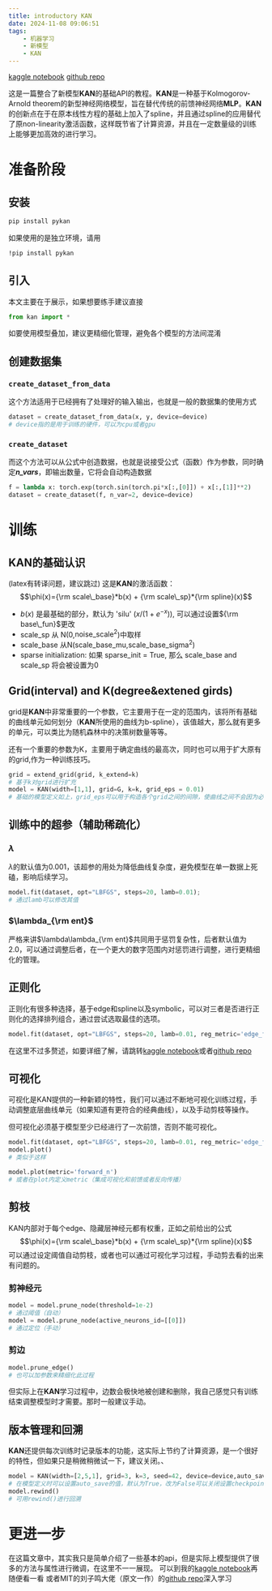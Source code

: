 ```yaml
---
title: introductory KAN
date: 2024-11-08 09:06:51
tags:
    - 机器学习
    - 新模型
    - KAN
---
```

<script type="text/javascript"
src="http://cdn.mathjax.org/mathjax/latest/MathJax.js?config=TeX-AMS-MML_HTMLorMML">
</script>

[kaggle notebook](https://www.kaggle.com/code/tobegold574/introductory-kan)
[github repo](https://github.com/KindXiaoming/pykan)

这是一篇整合了新模型**KAN**的基础API的教程。**KAN**是一种基于Kolmogorov-Arnold theorem的新型神经网络模型，旨在替代传统的前馈神经网络**MLP**。**KAN**的创新点在于在原本线性方程的基础上加入了spline，并且通过spline的应用替代了原non-linearity激活函数，这样既节省了计算资源，并且在一定数量级的训练上能够更加高效的进行学习。

# 准备阶段

## 安装

```bash
pip install pykan
```

如果使用的是独立环境，请用

```bash
!pip install pykan
```
## 引入
本文主要在于展示，如果想要练手建议直接
```python
from kan import *
```
如要使用模型叠加，建议更精细化管理，避免各个模型的方法间混淆

## 创建数据集
### `create_dataset_from_data`
这个方法适用于已经拥有了处理好的输入输出，也就是一般的数据集的使用方式
```python
dataset = create_dataset_from_data(x, y, device=device)
# device指的是用于训练的硬件，可以为cpu或者gpu
```

### `create_dataset`
而这个方法可以从公式中创造数据，也就是说接受公式（函数）作为参数，同时确定***n_vars***，即输出数量，它将会自动构造数据
```python
f = lambda x: torch.exp(torch.sin(torch.pi*x[:,[0]]) + x[:,[1]]**2)
dataset = create_dataset(f, n_var=2, device=device)
```

# 训练
## KAN的基础认识
(latex有转译问题，建议跳过)
这是**KAN**的激活函数：$$\phi(x)={\rm scale\_base}*b(x) + {\rm scale\_sp}*{\rm spline}(x)$$
+ $b(x)$ 是最基础的部分，默认为 'silu' ($x/(1+e^{-x})$), 可以通过设置${\rm base\_fun}$更改
+ scale_sp 从 N(0,$\text{noise_scale}^2$)中取样
+ scale_base 从N(scale_base_mu,$\text{scale_base_sigma}^2$)
+ sparse initialization: 如果 sparse_init = True, 那么 scale_base and scale_sp 将会被设置为0

## Grid(interval) and K(degree&extened girds)
grid是**KAN**中非常重要的一个参数，它主要用于在一定的范围内，该将所有基础的曲线单元如何划分（**KAN**所使用的曲线为b-spline），该值越大，那么就有更多的单元，可以类比为随机森林中的决策树数量等等。

还有一个重要的参数为K，主要用于确定曲线的最高次，同时也可以用于扩大原有的grid,作为一种训练技巧。

```python
grid = extend_grid(grid, k_extend=k)
# 基于k对grid进行扩充
model = KAN(width=[1,1], grid=G, k=k, grid_eps = 0.01)
# 基础的模型定义如上，grid_eps可以用于构造各个grid之间的间隙，使曲线之间不会因为必须在grid之间连接而易发过拟合问题
```

## 训练中的超参（辅助稀疏化）
###  $\lambda$
 $\lambda$的默认值为0.001，该超参的用处为降低曲线复杂度，避免模型在单一数据上死磕，影响后续学习。

 ```python
 model.fit(dataset, opt="LBFGS", steps=20, lamb=0.01);
 # 通过lamb可以修改其值
 ```

###  $\lambda_{\rm ent}$
严格来讲$\lambda\lambda_{\rm ent}$共同用于惩罚复杂性，后者默认值为2.0，可以通过调整后者，在一个更大的数字范围内对惩罚进行调整，进行更精细化的管理。

## 正则化
正则化有很多种选择，基于edge和spline以及symbolic，可以对三者是否进行正则化的选择排列组合，通过尝试选取最佳的选项。
```python
model.fit(dataset, opt="LBFGS", steps=20, lamb=0.01, reg_metric='edge_forward_spline_n'); 
```
在这里不过多赘述，如要详细了解，请跳转[kaggle notebook](https://www.kaggle.com/code/tobegold574/introductory-kan)或者[github repo](https://github.com/KindXiaoming/pykan)

## 可视化
可视化是KAN提供的一种新颖的特性，我们可以通过不断地可视化训练过程，手动调整底层曲线单元（如果知道有更符合的经典曲线），以及手动剪枝等操作。

但可视化必须基于模型至少已经进行了一次前馈，否则不能可视化。
```python
model.fit(dataset, opt="LBFGS", steps=20, lamb=0.01, reg_metric='edge_forward_spline_n'); 
model.plot()
# 类似于这样
```

```python
model.plot(metric='forward_n')
# 或者在plot内定义metric（集成可视化和前馈或者反向传播）
```

## 剪枝
KAN内部对于每个edge、隐藏层神经元都有权重，正如之前给出的公式$$\phi(x)={\rm scale\_base}*b(x) + {\rm scale\_sp}*{\rm spline}(x)$$
可以通过设定阈值自动剪枝，或者也可以通过可视化学习过程，手动剪去看的出来有问题的。

### 剪神经元
```python
model = model.prune_node(threshold=1e-2) 
# 通过阈值（自动）
model = model.prune_node(active_neurons_id=[[0]])
# 通过定位（手动）
```

### 剪边
```python
model.prune_edge()
# 也可以加参数来精细化此过程
```
但实际上在**KAN**学习过程中，边数会极快地被创建和删除，我自己感觉只有训练结束调整模型时才需要。那时一般建议手动。

## 版本管理和回溯
**KAN**还提供每次训练时记录版本的功能，这实际上节约了计算资源，是一个很好的特性，但如果只是稍微稍微试一下，建议关闭。、
```python
model = KAN(width=[2,5,1], grid=3, k=3, seed=42, device=device,auto_save=False)
# 在模型定义时可以设置auto_save的值，默认为True，改为False可以关闭设置checkpoint
model.rewind()
# 可用rewind()进行回溯
```

# 更进一步
在这篇文章中，其实我只是简单介绍了一些基本的api，但是实际上模型提供了很多的方法与属性进行微调，在这里不一一展现。
可以到我的[kaggle notebook](https://www.kaggle.com/code/tobegold574/introductory-kan)再随便看一看
或者MIT的刘子鸣大佬（原文一作）的[github repo](https://github.com/KindXiaoming/pykan)深入学习